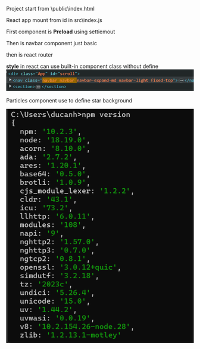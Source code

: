 Project start from \public\index.html

React app mount from id in src\index.js

First component is **Preload** using settiemout

Then is navbar component just basic 

then is react router 

**style** in react can use built-in component class without define
![alt text](image.png) 

Particles component use to define star background

![alt text](image-1.png)


